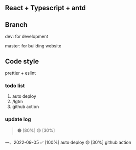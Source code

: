 ## React + Typescript + antd

## Branch

dev: for development

master: for building website

## Code style

prettier + eslint

### todo list

1. auto deploy
2. /lgtm
3. github action

### update log

> 🟠 [80%]
> 🟡 [30%]

一、2022-09-05
✅ [100%] auto deploy
🟡 [30%] github action
